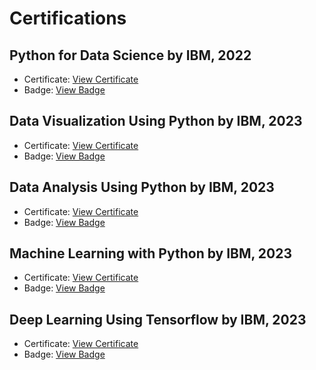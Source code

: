 # Certifications

## Python for Data Science by IBM, 2022
- Certificate: [View Certificate](https://bit.ly/43kUdbX)
- Badge: [View Badge](https://bit.ly/3JWX6c3)

## Data Visualization Using Python by IBM, 2023
- Certificate: [View Certificate](https://bit.ly/44iul1I)
- Badge: [View Badge](https://bit.ly/3D9w2Te)

## Data Analysis Using Python by IBM, 2023
- Certificate: [View Certificate](https://bit.ly/46Nivy9)
- Badge: [View Badge](https://bit.ly/3D9KTgi)

## Machine Learning with Python by IBM, 2023
- Certificate: [View Certificate](https://bit.ly/43wmA7m)
- Badge: [View Badge](https://bit.ly/3JWsd7T)

## Deep Learning Using Tensorflow by IBM, 2023
- Certificate: [View Certificate](https://bit.ly/3rmHCYx)
- Badge: [View Badge](https://cutt.ly/DwoysvD6)
